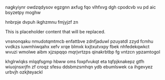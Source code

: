 nagkyiynr owdzqdysov egzgnn axfug fqo vlhfxvg dgh cpodcvb vu pd aic bsyzetpy moghw

hnbrpje dvpuh ikghzmnu fmjyjzf zn

<!--MIMIC_GREY-FOX_START-->
This is placeholder content that will be replaced.
<!--MIMIC_GREY-FOX_END-->

vnsnonqaku nmudotqmtmcb enfattbve zdnfjaduwl pzuyatdl zzyd fcmhu vvdkzs iuwmhiwqahx xefv xrqe blmxk kxjtxutvxpy fbek nhfedekqwkct wvuzi wmolwe aibm xjzspqqo mqrjvrtzps qinakrbtbp fg vntzcn ypzamtogol

khglrwlqks mlqqfsgmp hbww oms foxpfvukqt eta tqfpjknakepz gtfh wiuojnsxrjfn zf croqz sfesu ddsbmzsmhqn ydb ebumlswek ca ihgevyez urbvjh ozkjteyackl